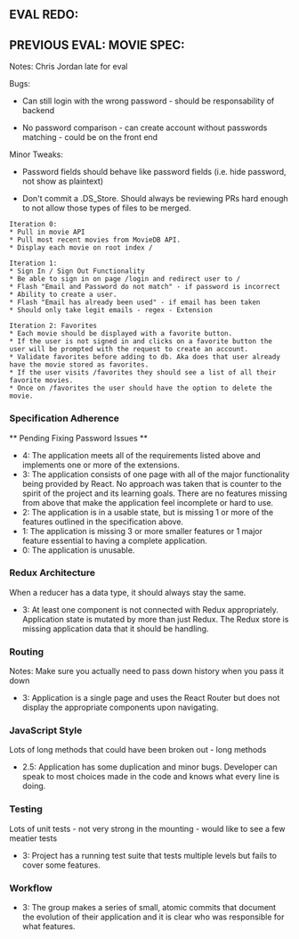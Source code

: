 ## EVAL REDO:



## PREVIOUS EVAL: MOVIE SPEC:

Notes: Chris Jordan late for eval

Bugs: 

- Can still login with the wrong password - should be responsability of backend

- No password comparison - can create account without passwords matching - could be on the front end

Minor Tweaks: 

- Password fields should behave like password fields (i.e. hide password, not show as plaintext)

- Don't commit a .DS_Store. Should always be reviewing PRs hard enough to not allow those types of files to be merged.


```
Iteration 0:
* Pull in movie API
* Pull most recent movies from MovieDB API.
* Display each movie on root index /

Iteration 1:
* Sign In / Sign Out Functionality
* Be able to sign in on page /login and redirect user to /
* Flash "Email and Password do not match" - if password is incorrect
* Ability to create a user.
* Flash "Email has already been used" - if email has been taken
* Should only take legit emails - regex - Extension

Iteration 2: Favorites
* Each movie should be displayed with a favorite button.
* If the user is not signed in and clicks on a favorite button the user will be prompted with the request to create an account.
* Validate favorites before adding to db. Aka does that user already have the movie stored as favorites.
* If the user visits /favorites they should see a list of all their favorite movies.
* Once on /favorites the user should have the option to delete the movie.
```

### Specification Adherence  

** Pending Fixing Password Issues **

* 4: The application meets all of the requirements listed above and implements one or more of the extensions.
* 3: The application consists of one page with all of the major functionality being provided by React. No approach was taken that is counter to the spirit of the project and its learning goals. There are no features missing from above that make the application feel incomplete or hard to use.
* 2: The application is in a usable state, but is missing 1 or more of the features outlined in the specification above.
* 1: The application is missing 3 or more smaller features or 1 major feature essential to having a complete application.
* 0: The application is unusable.

### Redux Architecture

When a reducer has a data type, it should always stay the same.

* 3: At least one component is not connected with Redux appropriately. Application state is mutated by more than just Redux. The Redux store is missing application data that it should be handling.

### Routing

Notes: Make sure you actually need to pass down history when you pass it down

* 3: Application is a single page and uses the React Router but does not display the appropriate components upon navigating.

### JavaScript Style

Lots of long methods that could have been broken out - long methods

* 2.5: Application has some duplication and minor bugs. Developer can speak to most choices made in the code and knows what every line is doing.

### Testing

Lots of unit tests - not very strong in the mounting - would like to see a few meatier tests

* 3: Project has a running test suite that tests multiple levels but fails to cover some features.

### Workflow

* 3: The group makes a series of small, atomic commits that document the evolution of their application and it is clear who was responsible for what features.
